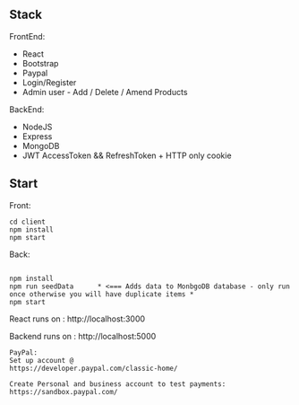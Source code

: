 ## Stack
FrontEnd:
- React
- Bootstrap
- Paypal
- Login/Register 
- Admin user - Add / Delete / Amend Products


BackEnd:
- NodeJS
- Express
- MongoDB
- JWT AccessToken && RefreshToken + HTTP only cookie

## Start

Front:
```
cd client
npm install
npm start
```

Back:
```

npm install
npm run seedData      * <=== Adds data to MonbgoDB database - only run once otherwise you will have duplicate items *
npm start
```

React runs on : http://localhost:3000

Backend runs on : http://localhost:5000


```
PayPal:
Set up account @ 
https://developer.paypal.com/classic-home/

Create Personal and business account to test payments:
https://sandbox.paypal.com/ 



